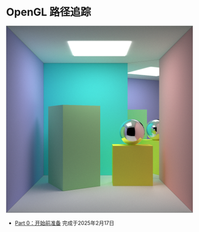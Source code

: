 # OpenGL 路径追踪

![](.\assets\CornellBox_mirror.png)

- [Part 0：开始前准备](./Part_0/README.md) 完成于2025年2月17日